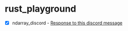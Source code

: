 # rust_playground

- [x] ndarray_discord - [Response to this discord message](https://discord.com/channels/442252698964721669/448238009733742612/1083229723284484148)